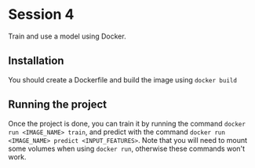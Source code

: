 # Session 4
Train and use a model using Docker.

## Installation
You should create a Dockerfile and build the image using `docker build`
 

## Running the project
Once the project is done, you can train it by running the command `docker run <IMAGE_NAME> train`, and predict with the command `docker run <IMAGE_NAME> predict <INPUT_FEATURES>`. Note that you will need to mount some volumes when using `docker run`, otherwise these commands won't work.
